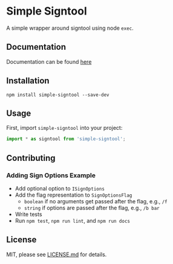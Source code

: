 # Simple Signtool
A simple wrapper around signtool using node `exec`.

## Documentation
Documentation can be found [here](docs/README.md)

## Installation
`npm install simple-signtool --save-dev`

## Usage
First, import `simple-signtool` into your project:  
```javascript
import * as signtool from 'simple-signtool';
```

## Contributing
### Adding Sign Options Example
- Add optional option to `ISignOptions`
- Add the flag representation to `SignOptionsFlag`
  - `boolean` if no arguments get passed after the flag, e.g., `/f`
  - `string` if options are passed after the flag, e.g., `/b bar`
- Write tests
- Run `npm test`, `npm run lint`, and `npm run docs`

## License
MIT, please see [LICENSE.md](LICENSE.md) for details.
